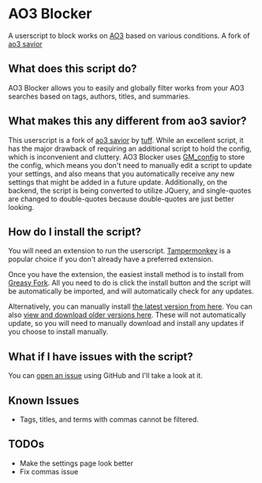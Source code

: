 # AO3 Blocker
A userscript to block works on [AO3](https://archiveofourown.org/) based on various conditions. A fork of [ao3 savior](https://greasyfork.org/en/scripts/3579-ao3-savior)

## What does this script do?
AO3 Blocker allows you to easily and globally filter works from your AO3 searches based on tags, authors, titles, and summaries.

## What makes this any different from ao3 savior?
This userscript is a fork of [ao3 savior](https://greasyfork.org/en/scripts/3579-ao3-savior) by [tuff](https://greasyfork.org/en/users/3831-tuff). While an excellent script, it has the major drawback of requiring an additional script to hold the config, which is inconvenient and cluttery. AO3 Blocker uses [GM_config](https://github.com/sizzlemctwizzle/GM_config) to store the config, which means you don't need to manually edit a script to update your settings, and also means that you automatically receive any new settings that might be added in a future update. Additionally, on the backend, the script is being converted to utilize JQuery, and single-quotes are changed to double-quotes because double-quotes are just better looking.

## How do I install the script?
You will need an extension to run the userscript. [Tampermonkey](https://www.tampermonkey.net/) is a popular choice if you don't already have a preferred extension.

Once you have the extension, the easiest install method is to install from [Greasy Fork](https://greasyfork.org/en/scripts/409956-ao3-blocker). All you need to do is click the install button and the script will be automatically be imported, and will automatically check for any updates.

Alternatively, you can manually install [the latest version from here](https://github.com/JacenBoy/ao3-blocker/releases/latest). You can also [view and download older versions here](https://github.com/JacenBoy/ao3-blocker/releases). These will not automatically update, so you will need to manually download and install any updates if you choose to install manually.

## What if I have issues with the script?
You can [open an issue](https://github.com/JacenBoy/ao3-blocker/issues) using GitHub and I'll take a look at it.

## Known Issues
- Tags, titles, and terms with commas cannot be filtered.

## TODOs
- Make the settings page look better
- Fix commas issue
